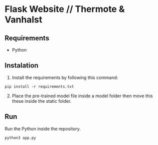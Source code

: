 # Flask Website // Thermote & Vanhalst

## Requirements

* Python

## Instalation

1. Install the requirements by following this command:

```console
pip install -r requirements.txt
```

2. Place the pre-trained model file inside a model folder then move this these inside the static folder.

## Run

Run the Python inside the repository.

```console
python3 app.py
```


